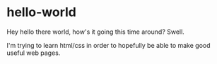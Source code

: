 # hello-world
Hey hello there world, how's it going this time around? Swell.

I'm trying to learn html/css in order to hopefully be able to make good useful web pages.
